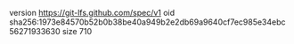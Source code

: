 version https://git-lfs.github.com/spec/v1
oid sha256:1973e84570b52b0b38be40a949b2e2db69a9640cf7ec985e34ebc56271933630
size 710
